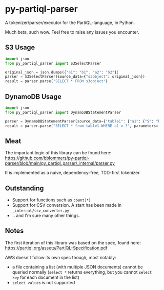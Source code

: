 # py-partiql-parser
A tokenizer/parser/executor for the PartiQL-language, in Python.

Much beta, such wow. Feel free to raise any issues you encounter.

## S3 Usage
```python
import json
from py_partiql_parser import S3SelectParser

original_json = json.dumps({"a1": "b1", "a2": "b2"})
parser = S3SelectParser(source_data={"s3object": original_json})
result = parser.parse("SELECT * FROM s3object")
```
## DynamoDB Usage
```python
import json
from py_partiql_parser import DynamoDBStatementParser

parser = DynamoDBStatementParser(source_data={"table1": {"a1": {"S": "b1"}, "a2": {"S": "b2"}}})
result = parser.parse("SELECT * from table1 WHERE a1 = ?", parameters=[{"S": "b1"}])
```


## Meat
The important logic of this library can be found here: https://github.com/bblommers/py-partiql-parser/blob/main/py_partiql_parser/_internal/parser.py

It is implemented as a naive, dependency-free, TDD-first tokenizer.

## Outstanding
 - Support for functions such as `count(*)`
 - Support for CSV conversion. A start has been made in `_internal/csv_converter.py`
 - .. and I'm sure many other things.

## Notes
The first iteration of this library was based on the spec, found here: https://partiql.org/assets/PartiQL-Specification.pdf

AWS doesn't follow its own spec though, most notably:
 - a file containing a list (with multiple JSON documents) cannot be queried normally (`select *` returns everything, but you cannot `select key` for each document in the list)
 - `select values` is not supported